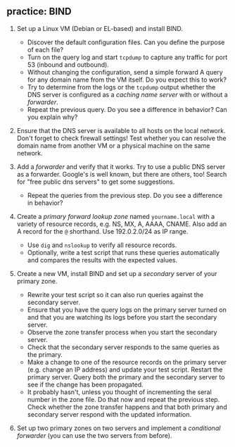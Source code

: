 ## practice: BIND

1. Set up a Linux VM (Debian or EL-based) and install BIND.

    - Discover the default configuration files. Can you define the purpose of each file?
    - Turn on the query log and start `tcpdump` to capture any traffic for port 53 (inbound and outbound).
    - Without changing the configuration, send a simple forward A query for any domain name from the VM itself. Do you expect this to work?
    - Try to determine from the logs or the `tcpdump` output whether the DNS server is configured as a *caching name server* with or without a *forwarder*.
    - Repeat the previous query. Do you see a difference in behavior? Can you explain why?

2. Ensure that the DNS server is available to all hosts on the local network. Don't forget to check firewall settings! Test whether you can resolve the domain name from another VM or a physical machine on the same network.

3. Add a *forwarder* and verify that it works. Try to use a public DNS server as a forwarder. Google's is well known, but there are others, too! Search for "free public dns servers" to get some suggestions.

    - Repeat the queries from the previous step. Do you see a difference in behavior?

4. Create a *primary forward lookup zone* named `yourname.local` with a variety of resource records, e.g. NS, MX, A, AAAA, CNAME. Also add an A record for the `@` shorthand. Use 192.0.2.0/24 as IP range.

   - Use `dig` and `nslookup` to verify all resource records.
   - Optionally, write a test script that runs these queries automatically and compares the results with the expected values.

5. Create a new VM, install BIND and set up a *secondary* server of your primary zone.

    - Rewrite your test script so it can also run queries against the secondary server.
    - Ensure that you have the query logs on the primary server turned on and that you are watching its logs before you start the secondary server.
    - Observe the zone transfer process when you start the secondary server.
    - Check that the secondary server responds to the same queries as the primary.
    - Make a change to one of the resource records on the primary server (e.g. change an IP address) and update your test script. Restart the primary server. Query both the primary and the secondary server to see if the change has been propagated.
    - It probably hasn't, unless you thought of incrementing the seral number in the zone file. Do that now and repeat the previous step. Check whether the zone transfer happens and that both primary and secondary server respond with the updated information.

6. Set up two primary zones on two servers and implement a
*conditional forwarder* (you can use the two servers from before).

